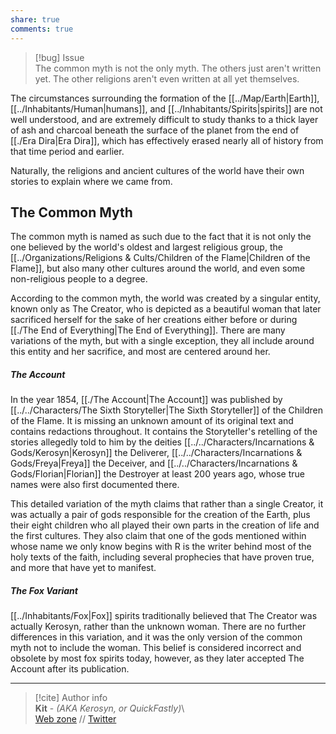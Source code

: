 ```yaml
---  
share: true  
comments: true  
---  
```

> [!bug] Issue  
> The common myth is not the only myth. The others just aren't written yet. The other religions aren't even written at all yet themselves.  
  
The circumstances surrounding the formation of the [[../Map/Earth|Earth]], [[../Inhabitants/Human|humans]], and [[../Inhabitants/Spirits|spirits]] are not well understood, and are extremely difficult to study thanks to a thick layer of ash and charcoal beneath the surface of the planet from the end of [[./Era Dira|Era Dira]], which has effectively erased nearly all of history from that time period and earlier.  
  
Naturally, the religions and ancient cultures of the world have their own stories to explain where we came from.  
  
## The Common Myth  
  
The common myth is named as such due to the fact that it is not only the one believed by the world's oldest and largest religious group, the [[../Organizations/Religions & Cults/Children of the Flame|Children of the Flame]], but also many other cultures around the world, and even some non-religious people to a degree.  
  
According to the common myth, the world was created by a singular entity, known only as The Creator, who is depicted as a beautiful woman that later sacrificed herself for the sake of her creations either before or during [[./The End of Everything|The End of Everything]]. There are many variations of the myth, but with a single exception, they all include around this entity and her sacrifice, and most are centered around her.  
  
##### The Account  
  
In the year 1854, [[./The Account|The Account]] was published by [[../../Characters/The Sixth Storyteller|The Sixth Storyteller]] of the Children of the Flame. It is missing an unknown amount of its original text and contains redactions throughout. It contains the Storyteller's retelling of the stories allegedly told to him by the deities [[../../Characters/Incarnations & Gods/Kerosyn|Kerosyn]] the Deliverer, [[../../Characters/Incarnations & Gods/Freya|Freya]] the Deceiver, and [[../../Characters/Incarnations & Gods/Florian|Florian]] the Destroyer at least 200 years ago, whose true names were also first documented there.  
  
This detailed variation of the myth claims that rather than a single Creator, it was actually a pair of gods responsible for the creation of the Earth, plus their eight children who all played their own parts in the creation of life and the first cultures. They also claim that one of the gods mentioned within whose name we only know begins with R is the writer behind most of the holy texts of the faith, including several prophecies that have proven true, and more that have yet to manifest.  
  
##### The Fox Variant  
  
[[../Inhabitants/Fox|Fox]] spirits traditionally believed that The Creator was actually Kerosyn, rather than the unknown woman. There are no further differences in this variation, and it was the only version of the common myth not to include the woman. This belief is considered incorrect and obsolete by most fox spirits today, however, as they later accepted The Account after its publication.  
  
-----  
> [!cite] Author info  
> **Kit** - *(AKA Kerosyn, or QuickFastly)*\  
> [Web zone](https://kitabe.link) // [Twitter](https://twitter.com/Kerosyn_)